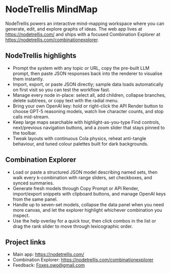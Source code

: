 # NodeTrellis MindMap

NodeTrellis powers an interactive mind-mapping workspace where you can generate, edit, and explore graphs of ideas. The web app lives at https://nodetrellis.com/ and ships with a focused Combination Explorer at https://nodetrellis.com/combinationexplorer.

## NodeTrellis highlights
- Prompt the system with any topic or URL, copy the pre-built LLM prompt, then paste JSON responses back into the renderer to visualise them instantly.
- Import, export, or paste JSON directly; sample data loads automatically on first visit so you can test the workflow fast.
- Manage every node in-place: select all, add children, collapse branches, delete subtrees, or copy text with the radial menu.
- Bring your own OpenAI key: hold or right-click the API Render button to choose GPT-5 reasoning models, watch live character counts, and stop calls mid-stream.
- Keep large maps searchable with highlight-as-you-type Find controls, next/previous navigation buttons, and a zoom slider that stays pinned to the toolbar.
- Tweak layouts with continuous Cola physics, reheat anti-tangle behaviour, and tuned colour palettes built for dark backgrounds.

## Combination Explorer
- Load or paste a structured JSON model describing named sets, then walk every k-combination with range sliders, set checkboxes, and synced summaries.
- Generate fresh models through Copy Prompt or API Render, import/export snippets with clipboard buttons, and manage OpenAI keys from the same panel.
- Handle up to seven-set models, collapse the data panel when you need more canvas, and let the explorer highlight whichever combination you inspect.
- Use the help overlay for a quick tour, then click combos in the list or drag the rank slider to move through lexicographic order.

## Project links
- Main app: https://nodetrellis.com/
- Combination Explorer: https://nodetrellis.com/combinationexplorer
- Feedback: Foxes.owo@gmail.com
